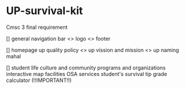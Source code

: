 # UP-survival-kit
Cmsc 3 final requirement

[] general
    <x> navigation bar
    <> logo
    <> footer

[] homepage
    <x> up quality policy
    <> up vission and mission
    <> up naming mahal

[] student life
    <X> culture and community
    <X> programs and organizations
    <x> interactive map
    <x> facilities
    <x> OSA services
    <x> student's survival tip
    <x> grade calculator (!!IMPORTANT!!)